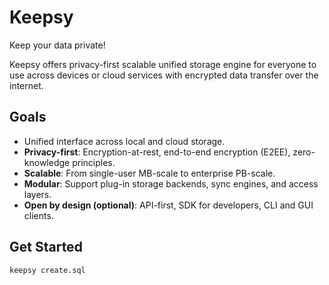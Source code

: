 # Keepsy

Keep your data private!

Keepsy offers privacy-first scalable unified storage engine for everyone to use across devices or cloud services with encrypted data transfer over the internet.

## Goals

- Unified interface across local and cloud storage.
- **Privacy-first**: Encryption-at-rest, end-to-end encryption (E2EE), zero-knowledge principles.
- **Scalable**: From single-user MB-scale to enterprise PB-scale.
- **Modular**: Support plug-in storage backends, sync engines, and access layers.
- **Open by design (optional)**: API-first, SDK for developers, CLI and GUI clients.

## Get Started

```shell
keepsy create.sql
```
